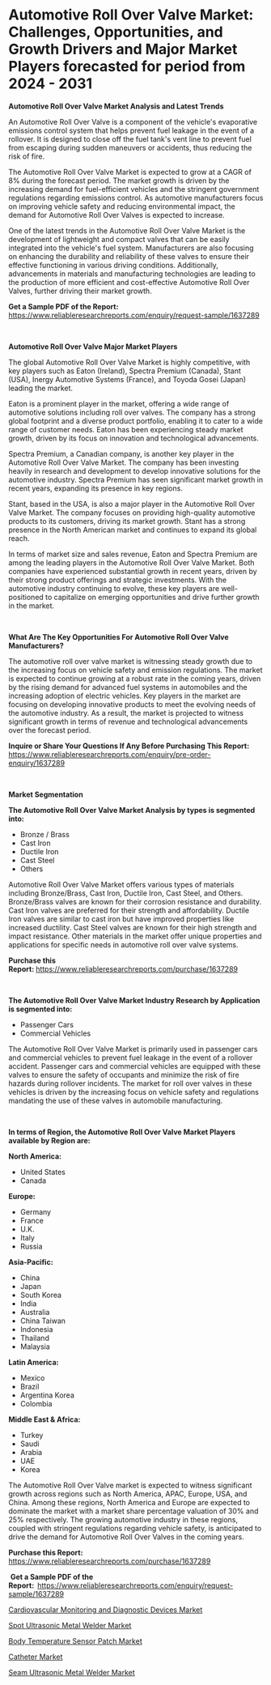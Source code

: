 <p><h1>Automotive Roll Over Valve Market: Challenges, Opportunities, and Growth Drivers and Major Market Players forecasted for period from 2024 - 2031</h1></p><p><strong>Automotive Roll Over Valve Market Analysis and Latest Trends</strong></p>
<p><p>An Automotive Roll Over Valve is a component of the vehicle's evaporative emissions control system that helps prevent fuel leakage in the event of a rollover. It is designed to close off the fuel tank's vent line to prevent fuel from escaping during sudden maneuvers or accidents, thus reducing the risk of fire. </p><p>The Automotive Roll Over Valve Market is expected to grow at a CAGR of 8% during the forecast period. The market growth is driven by the increasing demand for fuel-efficient vehicles and the stringent government regulations regarding emissions control. As automotive manufacturers focus on improving vehicle safety and reducing environmental impact, the demand for Automotive Roll Over Valves is expected to increase.</p><p>One of the latest trends in the Automotive Roll Over Valve Market is the development of lightweight and compact valves that can be easily integrated into the vehicle's fuel system. Manufacturers are also focusing on enhancing the durability and reliability of these valves to ensure their effective functioning in various driving conditions. Additionally, advancements in materials and manufacturing technologies are leading to the production of more efficient and cost-effective Automotive Roll Over Valves, further driving their market growth.</p></p>
<p><strong>Get a Sample PDF of the Report:&nbsp;</strong> <a href="https://www.reliableresearchreports.com/enquiry/request-sample/1637289">https://www.reliableresearchreports.com/enquiry/request-sample/1637289</a></p>
<p>&nbsp;</p>
<p><strong>Automotive Roll Over Valve Major Market Players</strong></p>
<p><p>The global Automotive Roll Over Valve Market is highly competitive, with key players such as Eaton (Ireland), Spectra Premium (Canada), Stant (USA), Inergy Automotive Systems (France), and Toyoda Gosei (Japan) leading the market. </p><p>Eaton is a prominent player in the market, offering a wide range of automotive solutions including roll over valves. The company has a strong global footprint and a diverse product portfolio, enabling it to cater to a wide range of customer needs. Eaton has been experiencing steady market growth, driven by its focus on innovation and technological advancements.</p><p>Spectra Premium, a Canadian company, is another key player in the Automotive Roll Over Valve Market. The company has been investing heavily in research and development to develop innovative solutions for the automotive industry. Spectra Premium has seen significant market growth in recent years, expanding its presence in key regions.</p><p>Stant, based in the USA, is also a major player in the Automotive Roll Over Valve Market. The company focuses on providing high-quality automotive products to its customers, driving its market growth. Stant has a strong presence in the North American market and continues to expand its global reach.</p><p>In terms of market size and sales revenue, Eaton and Spectra Premium are among the leading players in the Automotive Roll Over Valve Market. Both companies have experienced substantial growth in recent years, driven by their strong product offerings and strategic investments. With the automotive industry continuing to evolve, these key players are well-positioned to capitalize on emerging opportunities and drive further growth in the market.</p></p>
<p>&nbsp;</p>
<p><strong>What Are The Key Opportunities For Automotive Roll Over Valve Manufacturers?</strong></p>
<p><p>The automotive roll over valve market is witnessing steady growth due to the increasing focus on vehicle safety and emission regulations. The market is expected to continue growing at a robust rate in the coming years, driven by the rising demand for advanced fuel systems in automobiles and the increasing adoption of electric vehicles. Key players in the market are focusing on developing innovative products to meet the evolving needs of the automotive industry. As a result, the market is projected to witness significant growth in terms of revenue and technological advancements over the forecast period.</p></p>
<p><strong>Inquire or Share Your Questions If Any Before Purchasing This Report:</strong> <a href="https://www.reliableresearchreports.com/enquiry/pre-order-enquiry/1637289">https://www.reliableresearchreports.com/enquiry/pre-order-enquiry/1637289</a></p>
<p>&nbsp;</p>
<p><strong>Market Segmentation</strong></p>
<p><strong>The Automotive Roll Over Valve Market Analysis by types is segmented into:</strong></p>
<p><ul><li>Bronze / Brass</li><li>Cast Iron</li><li>Ductile Iron</li><li>Cast Steel</li><li>Others</li></ul></p>
<p><p>Automotive Roll Over Valve Market offers various types of materials including Bronze/Brass, Cast Iron, Ductile Iron, Cast Steel, and Others. Bronze/Brass valves are known for their corrosion resistance and durability. Cast Iron valves are preferred for their strength and affordability. Ductile Iron valves are similar to cast iron but have improved properties like increased ductility. Cast Steel valves are known for their high strength and impact resistance. Other materials in the market offer unique properties and applications for specific needs in automotive roll over valve systems.</p></p>
<p><strong>Purchase this Report:&nbsp;</strong><a href="https://www.reliableresearchreports.com/purchase/1637289">https://www.reliableresearchreports.com/purchase/1637289</a></p>
<p>&nbsp;</p>
<p><strong>The Automotive Roll Over Valve Market Industry Research by Application is segmented into:</strong></p>
<p><ul><li>Passenger Cars</li><li>Commercial Vehicles</li></ul></p>
<p><p>The Automotive Roll Over Valve Market is primarily used in passenger cars and commercial vehicles to prevent fuel leakage in the event of a rollover accident. Passenger cars and commercial vehicles are equipped with these valves to ensure the safety of occupants and minimize the risk of fire hazards during rollover incidents. The market for roll over valves in these vehicles is driven by the increasing focus on vehicle safety and regulations mandating the use of these valves in automobile manufacturing.</p></p>
<p>&nbsp;</p>
<p><strong>In terms of Region, the Automotive Roll Over Valve Market Players available by Region are:</strong></p>
<p>
    <p> <strong> North America: </strong>
        <ul>
            <li>United States</li>
            <li>Canada</li>
        </ul>
        </p> 
    <p> <strong> Europe: </strong>
        <ul>
            <li>Germany</li>
            <li>France</li>
            <li>U.K.</li>
            <li>Italy</li>
            <li>Russia</li>
        </ul>
        </p> 
    <p> <strong> Asia-Pacific: </strong>
        <ul>
            <li>China</li>
            <li>Japan</li>
            <li>South Korea</li>
            <li>India</li>
            <li>Australia</li>
            <li>China Taiwan</li>
            <li>Indonesia</li>
            <li>Thailand</li>
            <li>Malaysia</li>
        </ul>
        </p> 
    <p> <strong> Latin America: </strong>
        <ul>
            <li>Mexico</li>
            <li>Brazil</li>
            <li>Argentina Korea</li>
            <li>Colombia</li>
        </ul>
        </p> 
    <p> <strong> Middle East & Africa: </strong>
        <ul>
            <li>Turkey</li>
            <li>Saudi</li>
            <li>Arabia</li>
            <li>UAE</li>
            <li>Korea</li>
        </ul>
    </p>
    </p>
<p><p>The Automotive Roll Over Valve market is expected to witness significant growth across regions such as North America, APAC, Europe, USA, and China. Among these regions, North America and Europe are expected to dominate the market with a market share percentage valuation of 30% and 25% respectively. The growing automotive industry in these regions, coupled with stringent regulations regarding vehicle safety, is anticipated to drive the demand for Automotive Roll Over Valves in the coming years.</p></p>
<p><strong>Purchase this Report: </strong><a href="https://www.reliableresearchreports.com/purchase/1637289">https://www.reliableresearchreports.com/purchase/1637289</a></p>
<p>&nbsp;<strong>Get a Sample PDF of the Report:&nbsp;&nbsp;</strong><a href="https://www.reliableresearchreports.com/enquiry/request-sample/1637289">https://www.reliableresearchreports.com/enquiry/request-sample/1637289</a></p>
<p><strong></strong></p>
<p><p><a href="https://medium.com/@julianichols11972/cardiovascular-monitoring-and-diagnostic-devices-market-furnishes-information-on-market-share-b523689d4d7a">Cardiovascular Monitoring and Diagnostic Devices Market</a></p><p><a href="https://github.com/Sarissaschmalingtr6fz2739/Market-Research-Report-List-1/blob/main/spot-ultrasonic-metal-welder-market.md">Spot Ultrasonic Metal Welder Market</a></p><p><a href="https://medium.com/@henrywheeler53/body-temperature-sensor-patch-market-size-reveals-the-best-marketing-channels-in-global-industry-5db7c9a14ebe">Body Temperature Sensor Patch Market</a></p><p><a href="https://medium.com/@julianichols11972/catheter-market-furnishes-information-on-market-share-market-trends-and-market-growth-aff096ed1b51">Catheter Market</a></p><p><a href="https://github.com/jodemen/Market-Research-Report-List-1/blob/main/seam-ultrasonic-metal-welder-market.md">Seam Ultrasonic Metal Welder Market</a></p></p>